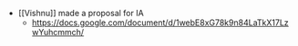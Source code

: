 - [[Vishnu]] made a proposal for IA
	- https://docs.google.com/document/d/1webE8xG78k9n84LaTkX17LzwYuhcmmch/